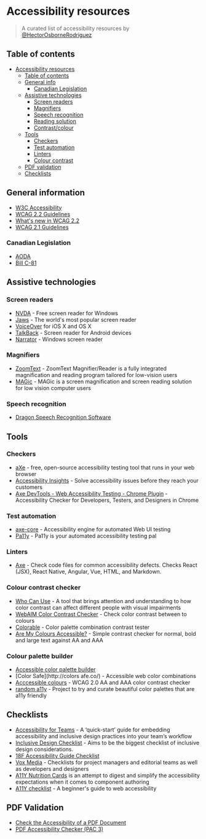 # Accessibility resources

> A curated list of accessibility resources by [@HectorOsborneRodriguez](https://www.linkedin.com/in/hectorosbornerodriguez/)

## Table of contents

- [Accessibility resources](#accessibility-resources)
  - [Table of contents](#table-of-contents)
  - [General info](#general-info)
    - [Canadian Legislation](#canadian-legislation)
  - [Assistive technologies](#assistive-technologies)
    - [Screen readers](#screen-readers)
    - [Magnifiers](#magnifiers)
    - [Speech recognition](#speech-recognition)
    - [Reading solution](#reading-solution)
    - [Contrast/colour](#contrastcolour)
  - [Tools](#tools)
    - [Checkers](#checkers)
    - [Test automation](#test-automation)
    - [Linters](#linters)
    - [Colour contrast](#colour-contrast)
  - [PDF validation](#pdf-validation)
  - [Checklists](#checklists)

 
## General information

- [W3C Accessibility](https://www.w3.org/standards/webdesign/accessibility)
- [WCAG 2.2 Guidelines](https://www.w3.org/TR/WCAG22/)
- [What's new in WCAG 2.2](https://www.w3.org/WAI/standards-guidelines/wcag/new-in-22/)
- [WCAG 2.1 Guidelines](https://www.w3.org/TR/WCAG21/)

### Canadian Legislation

- [AODA](https://www.aoda.ca/the-act/)
- [Bill C-81](https://www.parl.ca/DocumentViewer/en/42-1/bill/C-81/royal-assent)


## Assistive technologies

### Screen readers

- [NVDA](https://www.nvaccess.org/) - Free screen reader for Windows
- [Jaws](http://www.freedomscientific.com/Products/Blindness/JAWS) - The world's most popular screen reader
- [VoiceOver](https://www.apple.com/accessibility/mac/vision/) for iOS X and OS X
- [TalkBack](https://play.google.com/store/apps/details?id=com.google.android.marvin.talkback&hl=en_GB) - Screen reader for Android devices
- [Narrator](https://support.microsoft.com/en-us/help/17173/windows-10-hear-text-read-aloud) - Windows screen reader

### Magnifiers

- [ZoomText](https://www.zoomtext.com/products/zoomtext-magnifierreader/) - ZoomText Magnifier/Reader is a fully integrated magnification and reading program tailored for low-vision users
- [MAGic](http://www.freedomscientific.com/Products/LowVIsion/MAGic) - MAGic is a screen magnification and screen reading solution for low vision computer users

### Speech recognition

- [Dragon Speech Recognition Software](https://www.nuance.com/dragon.html)

## Tools

### Checkers
- [aXe](https://www.deque.com/products/axe/) - free, open-source accessibility testing tool that runs in your web browser
- [Accessibility Insights](https://accessibilityinsights.io/) - Solve accessibility issues before they reach your customers
- [Axe DevTools - Web Accessibility Testing - Chrome Plugin](https://chromewebstore.google.com/detail/axe-devtools-web-accessib/lhdoppojpmngadmnindnejefpokejbdd?hl=en) - Accessibility Checker for Developers, Testers, and Designers in Chrome

### Test automation

- [axe-core](https://github.com/dequelabs/axe-core) - Accessibility engine for automated Web UI testing
- [Pa11y](https://github.com/pa11y/pa11y) - Pa11y is your automated accessibility testing pal


### Linters
- [Axe](https://marketplace.visualstudio.com/items?itemName=deque-systems.vscode-axe-linter) - Check code files for common accessibility defects. Checks React (JSX), React Native, Angular, Vue, HTML, and Markdown.

### Colour contrast checker
- [Who Can Use](https://whocanuse.com/) - A tool that brings attention and understanding to how color contrast can affect different people with visual impairments
- [WebAIM Color Contrast Checker](https://webaim.org/resources/contrastchecker/) - Check color contrast between to colours
- [Colorable](http://jxnblk.com/colorable/) - Color palette combination contrast tester
- [Are My Colours Accessible?](http://www.aremycoloursaccessible.com) - Simple contrast checker for normal, bold and large text against AA and AAA
  
### Colour palette builder

- [Accessible color palette builder](https://toolness.github.io/accessible-color-matrix/)
- [Color Safe](http://colors afe.co/) - Accessible web color combinations
- [Acccessible colours](http://accessible-colors.com/) - WCAG 2.0 AA and AAA color contrast checker
- [random a11y](https://www.randoma11y.com/) - Project to try and curate beautiful color palettes that are a11y friendly

## Checklists

- [Accessibility for Teams](https://accessibility.digital.gov/) - A ‘quick-start’ guide for embedding accessibility and inclusive design practices into your team’s workflow
- [Inclusive Design Checklist](https://github.com/Heydon/inclusive-design-checklist/) - Aims to be the biggest checklist of inclusive design considerations.
- [18F Accessibility Guide Checklist](https://accessibility.18f.gov/checklist/)
- [Vox Media](http://accessibility.voxmedia.com/) - Checklists for project managers and editorial teams as well as developers and designers
- [A11Y Nutrition Cards](https://davatron5000.github.io/a11y-nutrition-cards/) is an attempt to digest and simplify the accessibility expectations when it comes to component authoring
- [A11Y checklist](http://a11yproject.com/checklist.html) - A beginner's guide to web accessibility

## PDF Validation

- [Check the Accessibility of a PDF Document](http://checkers.eiii.eu/en/pdfcheck/)
- [PDF Accessibility Checker (PAC 3)](https://www.access-for-all.ch/en/pdf-lab/pdf-accessibility-checker-pac.html)

